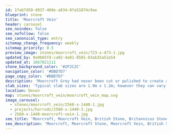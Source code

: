 ```yaml
---
id: 1fab7d50-d937-460e-a834-0fa51874c9ae
blueprint: stone
title: 'Moorcroft Vein'
header: carousel
seo_noindex: false
seo_nofollow: false
seo_canonical_type: entry
sitemap_change_frequency: weekly
sitemap_priority: 0.5
preview_image: stones/moorcroft_vein/723-x-473-1.jpg
updated_by: 9a9b65fd-ca02-4a81-8501-83ab35a51e54
updated_at: 1667821111
stone_background_color: '#2F2C2C'
navigation_color: '#DBD7D7'
page_copy_color: '#DBD7D7'
description: 'Moorcroft Grey had never been cut or polished to create a marble until Britannicus did so. Quarried in Plymouth this gentle grey stone is naturally infused with gold, pink and white mineralization, and has been compared by one Italian marble expert as the British answer to a grey ‘Portoro’. There will be natural colour variations from block to block.'
slab_sizes: 'Typical slab sizes are 1.9m x 1.2m; however they can vary.'
location: Devon
map: stones/moorcroft_vein/moorcroft_vein_map.svg
image_carousel:
  - stones/moorcroft_vein/2560-x-1440-1.jpg
  - projects/harrods/2560-x-1440-3.jpg
  - 2560-x-1440-moorcroft-vein-1.jpg
seo_title: 'Moorcroft, Moorcroft Vein, British Stone, Britannicus Stone'
seo_description: 'Moorcroft, Moorcroft Stone, Moorcroft Vein, British Stone and British marble, Britannicus Stone, The Shining Stones of Britain. British polished stone. Devonshire Stone.'
---
```

